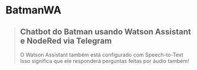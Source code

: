 # BatmanWA
>## Chatbot do Batman usando Watson Assistant e NodeRed via Telegram
> O Watson Assistant também está configurado com Speech-to-Text \
> Isso significa que ele responderá perguntas feitas por áudio também!
